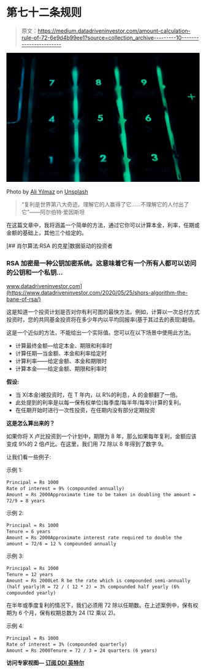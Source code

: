 # 第七十二条规则

> 原文：<https://medium.datadriveninvestor.com/amount-calculation-rule-of-72-6e9d4b99ee1?source=collection_archive---------10----------------------->

![](img/7895671e0aba3ba71c3223991c7881b3.png)

Photo by [Ali Yılmaz](https://unsplash.com/@zamansizturk?utm_source=unsplash&utm_medium=referral&utm_content=creditCopyText) on [Unsplash](https://unsplash.com/s/photos/calculation?utm_source=unsplash&utm_medium=referral&utm_content=creditCopyText)

> “复利是世界第八大奇迹。理解它的人赢得了它……不理解它的人付出了它”——阿尔伯特·爱因斯坦

在这篇文章中，我将涵盖一个简单的方法，通过它你可以计算本金，利率，任期或金额的基础上，其他三个给定的。

[](https://www.datadriveninvestor.com/2020/05/25/shors-algorithm-the-bane-of-rsa/) [## 肖尔算法:RSA 的克星|数据驱动的投资者

### RSA 加密是一种公钥加密系统。这意味着它有一个所有人都可以访问的公钥和一个私钥…

www.datadriveninvestor.com](https://www.datadriveninvestor.com/2020/05/25/shors-algorithm-the-bane-of-rsa/) 

这是知道一个投资计划是否对你有利可图的最快方法。例如，计算以一次总付方式投资时，您的共同基金投资将在多少年内以平均回报率(基于其过去的表现)翻倍。

这是一个近似的方法，不能给出一个实际值。您可以在以下场景中使用此方法。

*   计算最终金额—给定本金、期限和利率时
*   计算任期—当金额、本金和利率给定时
*   计算利率——给定金额、本金和期限时
*   计算本金——给定金额、期限和利率时

**假设:**

*   当 X(本金)被投资时，在 T 年内，以 R%的利息，A 的金额翻了一倍。
*   此处提到的利率是以每一保有权单位(每季度/每半年/每年)计算的复利。
*   在任期开始时进行一次性投资，在任期内没有部分定期投资

**这是怎么算出来的？**

如果你将 X 卢比投资到一个计划中，期限为 8 年，那么如果每年复利，金额应该变成 9%的 2 倍卢比。在这里，我们用 72 除以 8 年得到了数字 9。

让我们看一些例子:

示例 1:

```
Principal = Rs 1000
Rate of interest = 9% (compounded annually)
Amount = Rs 2000Approximate time to be taken in doubling the amount = 72/9 = 8 years
```

示例 2:

```
Principal = Rs 1000
Tenure = 6 years
Amount = Rs 2000Approximate interest rate required to double the amount = 72/6 = 12 % compounded annually
```

示例 3:

```
Principal = Rs 1000
Tenure = 12 years
Amount = Rs 2000Let R be the rate which is compounded semi-annually (half yearly)R = 72 / ( 12 * 2) = 3% compounded half yearly (6% compounded yearly)
```

在半年或季度复利的情况下，我们必须用 72 除以任期数。在上述案例中，保有权期为 6 个月，保有权期总数为 24 (12 乘以 2)。

示例 4:

```
Principal = Rs 1000
Rate of interest = 3% (compounded quarterly)
Amount = Rs 2000Tenure = 72 / 3 = 24 quarters (6 years)
```

**访问专家视图—** [**订阅 DDI 英特尔**](https://datadriveninvestor.com/ddi-intel)